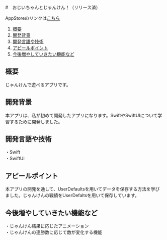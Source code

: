 #　おじいちゃんとじゃんけん！（リリース済）

AppStoreのリンクは[こちら](https://apps.apple.com/app/%E3%81%8A%E3%81%98%E3%81%84%E3%81%A1%E3%82%83%E3%82%93%E3%81%A8%E3%81%98%E3%82%83%E3%82%93%E3%81%91%E3%82%93/id6450840743)

1. [概要](#概要)
2. [開発背景](#開発背景)
3. [開発言語や技術](#開発言語や技術)
4. [アピールポイント](#アピールポイント)
5. [今後増やしていきたい機能など](#今後増やしていきたい機能など)

## 概要
じゃんけんで遊べるアプリです。

## 開発背景
本アプリは、私が初めて開発したアプリになります。SwiftやSwiftUIについて学習するために開発しました。

## 開発言語や技術
・Swift<br>
・SwiftUI

## アピールポイント
本アプリの開発を通して、UserDefaultsを用いてデータを保存する方法を学びました。じゃんけんの戦績をUserDefaltsを用いて保存しています。

## 今後増やしていきたい機能など
・じゃんけん結果に応じたアニメーション<br>
・じゃんけんの連勝数に応じて敵が変化する機能
